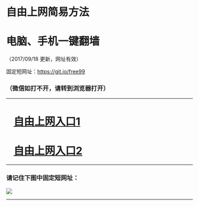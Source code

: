 ﻿# 自由上网简易方法

# 电脑、手机一键翻墙

（2017/09/18 更新，网址有效）

固定短网址：https://git.io/free99

### （微信如打不开，请转到浏览器打开）


***





# &nbsp;&nbsp; <a href="http://ft2905414817.fwq-tz1005.info/fwqtz01.html?t=091800125762 " target="_blank">自由上网入口1</a>
# &nbsp;&nbsp; <a href="http://ft2383030962.fwq-tz1006.info/fwqtz02.html?t=09180015614 " target="_blank">自由上网入口2</a>
***

### 请记住下图中固定短网址：

<img src="https://s3-us-west-2.amazonaws.com/fwq-1001/yjfq-20170905okok.png" /> 


***

